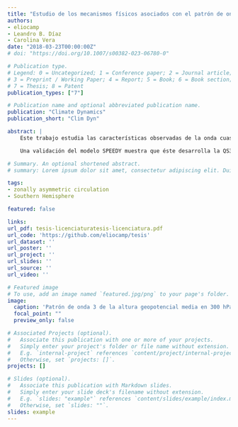 ```yaml
---
title: "Estudio de los mecanismos físicos asociados con el patrón de onda 3 de la circulación atmosférica del HS"
authors:
- eliocamp
- Leandro B. Díaz
- Carolina Vera
date: "2018-03-23T00:00:00Z"
# doi: "https://doi.org/10.1007/s00382-023-06780-0"

# Publication type.
# Legend: 0 = Uncategorized; 1 = Conference paper; 2 = Journal article;
# 3 = Preprint / Working Paper; 4 = Report; 5 = Book; 6 = Book section;
# 7 = Thesis; 8 = Patent
publication_types: ["7"]

# Publication name and optional abbreviated publication name.
publication: "Climate Dynamics"
publication_short: "Clim Dyn"

abstract: |
    Este trabajo estudia las características observadas de la onda cuasiestacionaria 3 (QS3) en el HS a partir del reanálisis del NCEP/NCAR y analiza preliminarmente experimentos de sensibilidad realizados utilizando el modelo SPEEDY del ICTP. Los resultados obtenidos muestran que la QS3 explica una parte importante de la circulación del HS entre 40°S y 60°S y presenta ciclos anuales tanto en su amplitud como en su fase. Se encontró que la variabilidad estacional de la QS3 se describe mejor a partir de una clasificación alternativa (EFM, AM, JJ, ASO, ND). El análisis de sus condiciones de estacionariedad sugiere que la QS3 es más estacionaria al sur del Índico que al sur del Pacífico. Regresiones obtenidas a partir de un índice de actividad de la QS3 con diferentes variables meteorológicas muestran que, según el mes, la QS3 está asociada tanto con estructuras de ondas planetarias de escala hemisférica como con trenes de onda más localizados. Esto sugiere un grado importante de heterogeneidad en los procesos vinculados a su generación, indicando la posibilidad de que la descripción de la onda 3 a partir de la descomposición de Fourier esté capturando un número de fenómenos independientes.

    Una validación del modelo SPEEDY muestra que éste desarrolla la QS3, aunque su desempeño fue muy variable según la estación y su inclinación con la latitud es contraria a la observada en NCEP. El análisis preliminar de los experimentos de sensibilidad sugiere que las anomalías zonales de geopotencial en latitudes medias y altas del HS son sensibles a las condiciones de contorno inferior. En particular la amplitud de la QS1 disminuye significativamente cuando se eliminan las asimetrías zonales de la temperatura de la superficie del mar, consistente con estudios previos que resaltaban el rol de los trópicos en la generación de este patrón. Asimismo, cuando se elimina la interacción suelo-atmósfera sobre las zonas continentales, la amplitud de la QS3 aumenta en invierno y disminuye en primavera debido, principalmente, a cambios en la estacionariedad de la onda. Este resultado permite concluir que la interacción con el suelo es importante para definir la localización de la QS3 y no tanto su amplitud, y que las variaciones estacionales son importantes

# Summary. An optional shortened abstract.
# summary: Lorem ipsum dolor sit amet, consectetur adipiscing elit. Duis posuere tellus ac convallis placerat. Proin tincidunt magna sed ex sollicitudin condimentum.

tags:
- zonally asymmetric circulation
- Southern Hemisphere

featured: false

links:
url_pdf: tesis-licenciaturatesis-licenciatura.pdf
url_code: 'https://github.com/eliocamp/tesis'
url_dataset: ''
url_poster: ''
url_project: ''
url_slides: ''
url_source: ''
url_video: ''

# Featured image
# To use, add an image named `featured.jpg/png` to your page's folder.
image:
  caption: 'Patrón de onda 3 de la altura geopotencial media en 300 hPa'
  focal_point: ""
  preview_only: false

# Associated Projects (optional).
#   Associate this publication with one or more of your projects.
#   Simply enter your project's folder or file name without extension.
#   E.g. `internal-project` references `content/project/internal-project/index.md`.
#   Otherwise, set `projects: []`.
projects: []

# Slides (optional).
#   Associate this publication with Markdown slides.
#   Simply enter your slide deck's filename without extension.
#   E.g. `slides: "example"` references `content/slides/example/index.md`.
#   Otherwise, set `slides: ""`.
slides: example
---
```

